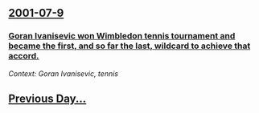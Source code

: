 ## [2001-07-9](/news/2001/07/9/index.md)

### [ Goran Ivanisevic won Wimbledon tennis tournament and became the first, and so far the last, wildcard to achieve that accord.](/news/2001/07/9/goran-ivania-evia-won-wimbledon-tennis-tournament-and-became-the-first-and-so-far-the-last-wildcard-to-achieve-that-accord.md)
_Context: Goran Ivanisevic, tennis_

## [Previous Day...](/news/2001/07/8/index.md)

